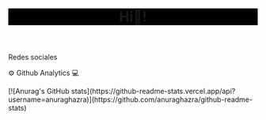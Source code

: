 <header style="background-color:black;">
  <h1>Hi👋!</h1>
  <figure>
    
  </figure>
</header>

<p>Redes sociales</p>



<main>
  <div>
    <p> ⚙ Github Analytics 💻</p>
  </div>
</main>
    [![Anurag's GitHub stats](https://github-readme-stats.vercel.app/api?username=anuraghazra)](https://github.com/anuraghazra/github-readme-stats)
